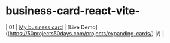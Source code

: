 # business-card-react-vite-

| 01  | [My business card](https://superb-unicorn-c857fb.netlify.app/)                             | [Live Demo] ((https://50projects50days.com/projects/expanding-cards/)               |/)               |
